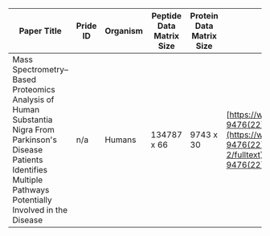 | Paper Title  | Pride ID | Organism | Peptide Data Matrix Size | Protein Data Matrix Size | Paper Link |
| ------------- | ------------- | ------------- | -------------- | ------------------- | ------------------ |
| Mass Spectrometry–Based Proteomics Analysis of Human Substantia Nigra From Parkinson's Disease Patients Identifies Multiple Pathways Potentially Involved in the Disease  | n/a  | Humans | 134787 x 66 | 9743 x 30 | [https://www.mcponline.org/article/S1535-9476(22)00260-2/fulltext]([url](https://www.mcponline.org/article/S1535-9476(22)00260-2/fulltext)https://www.mcponline.org/article/S1535-9476(22)00260-2/fulltext)|
